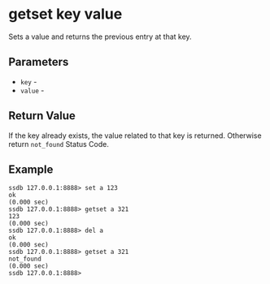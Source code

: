 # getset key value

Sets a value and returns the previous entry at that key.

## Parameters

* `key` - 
* `value` -

## Return Value

If the key already exists, the value related to that key is returned. Otherwise return `not_found` Status Code.

## Example

	ssdb 127.0.0.1:8888> set a 123
	ok
	(0.000 sec)
	ssdb 127.0.0.1:8888> getset a 321
	123
	(0.000 sec)
	ssdb 127.0.0.1:8888> del a
	ok
	(0.000 sec)
	ssdb 127.0.0.1:8888> getset a 321
	not_found
	(0.000 sec)
	ssdb 127.0.0.1:8888> 
